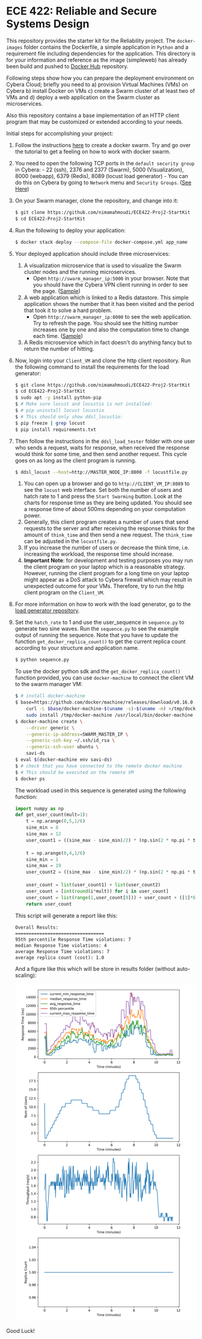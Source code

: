 ECE 422: Reliable and Secure Systems Design 
=============
This repository provides the starter kit for the Reliability project. The `docker-images` folder
contains the Dockerfile, a simple application in `Python` and a requirement file including dependencies for
the application. This directory is for your information and reference as the image (simpleweb) has already been build 
and pushed to [Docker Hub](https://hub.docker.com/r/ddsystemsl/simpleweb) repository.

Following steps show how you can prepare the deployment environment on Cybera Cloud; briefly you need to a) provision 
Virtual Machines (VMs) on Cybera b) install Docker on VMs c) create a Swarm cluster of at least two of 
VMs and d) deploy a web application on the Swarm cluster as microservices.

Also this repository contains a base implementation of an HTTP client program that may be customized or extended 
according to your needs. 

Initial steps for accomplishing your project:   

1. Follow the instructions [here](https://github.com/DDSystemLab/cybera-docker-swarm) to create a docker swarm. Try and go over the tutorial to get a feeling on how to work with docker swarm.

2. You need to open the following TCP ports in the `default security group` in Cybera:
        - 22 (ssh), 2376 and 2377 (Swarm), 5000 (Visualization), 8000 (webapp), 6379 (Redis), 8089 (locust load generator)
        - You can do this on Cybera by going to `Network` menu and `Security Groups`. ([See Here](./figures/sg.png))
    
3. On your Swarm manager, clone the repository, and change into it:
    ```bash
    $ git clone https://github.com/nimamahmoudi/ECE422-Proj2-StartKit
    $ cd ECE422-Proj2-StartKit
    ```
4. Run the following to deploy your application:
    ```bash
    $ docker stack deploy --compose-file docker-compose.yml app_name
    ```
5.  Your deployed application should include three microservices:
    1. A visualization microservice that is used to visualize the Swarm cluster nodes and the running microservices. 
        - Open `http://swarm_manager_ip:5000` in your browser. Note that you should have the Cybera VPN client 
        running in order to see the page. ([Sample](./figures/vis.png))
    2. A web application which is linked to a Redis datastore. This simple application shows the number that it has 
        been visited and the period that took it to solve a hard problem. 
        - Open `http://swarm_manager_ip:8000` to see the web application. Try to refresh the page. You should see the 
        hitting number increases one by one and also the computation time to change each time. ([Sample](./figures/app.png))
    3. A Redis microservice which in fact doesn't do anything fancy but to return the number of hitting.

6.  Now, login into your `Client_VM` and clone the http client repository. Run the following command to install the requirements for the load generator:
    ```bash
    $ git clone https://github.com/nimamahmoudi/ECE422-Proj2-StartKit
    $ cd ECE422-Proj2-StartKit
    $ sudo apt -y install python-pip
    $ # Make sure locust and locustio is not installed:
    $ # pip uninstall locust locustio
    $ # This should only show ddsl_locustio:
    $ pip freeze | grep locust
    $ pip install requirements.txt
    ```

7.  Then follow the instructions in the `ddsl_load_tester` folder with one user who sends a request, waits for response, when received the 
    response would think for some time, and then send another request. This cycle goes on as long as the client 
    program is running.
    ```bash
    $ ddsl_locust --host=http://MASTER_NODE_IP:8000 -f locustfile.py
    ```
    1. You can open up a browser and go to `http://CLIENT_VM_IP:8089` to see the `locust` web interface. Set both the number of users and hatch rate to 1 and
       press the `Start Swarming` button.
       Look at the charts for response time as they are being updated. You should see a response time of about 500ms depending on your computation power.
    2. Generally, this client program creates a number of users that send requests to the server and after receiving 
        the response thinks for the amount of `think_time` and then send a new request.
        The `think_time` can be adjusted in the `locustfile.py`.
    3. If you increase the number of users or decrease the think time, i.e. increasing the workload, the response 
        time should increase.
    4. **Important Note**: for development and testing purposes you may run the client program on your laptop 
    which is a reasonable strategy. However, running the client program for a long time on your laptop might appear as 
    a DoS attack to Cybera firewall which may result in unexpected outcome for your VMs. Therefore, try to run the 
    http client program on the `Client_VM`.
    

8. For more information on how to work with the load generator, go to the [load generator repository](./ddsl_load_tester).

9. Set the `hatch_rate` to 1 and use the user_sequence in `sequence.py` to generate two sine waves. Run the `sequence.py` to see the example output of running the sequence.
    Note that you have to update the function `get_docker_replica_count()` to get the current replica count according to your structure and application name.
    ```bash
    $ python sequence.py
    ```

    To use the docker python sdk and the `get_docker_replica_count()` function provided, you can use `docker-machine` to connect the client VM to the swarm manager VM:
    ```bash
    $ # install docker-machine
    $ base=https://github.com/docker/machine/releases/download/v0.16.0 &&
        curl -L $base/docker-machine-$(uname -s)-$(uname -m) >/tmp/docker-machine &&
        sudo install /tmp/docker-machine /usr/local/bin/docker-machine
    $ docker-machine create \
        --driver generic \
        --generic-ip-address=SWARM_MASTER_IP \
        --generic-ssh-key ~/.ssh/id_rsa \
        --generic-ssh-user ubuntu \
        savi-ds
    $ eval $(docker-machine env savi-ds)
    $ # check that you have connected to the remote docker machine
    $ # This should be executed on the remote VM
    $ docker ps
    ```

    The workload used in this sequence is generated using the following function:

    ```python
    import numpy as np
    def get_user_count(mult=1):
        t = np.arange(0,5,1/6)
        sine_min = 8
        sine_max = 12
        user_count1 = ((sine_max - sine_min)/2) * (np.sin(2 * np.pi * t / 5) + 1) + sine_min

        t = np.arange(0,4,1/6)
        sine_min = 1
        sine_max = 19
        user_count2 = ((sine_max - sine_min)/2) * (np.sin(2 * np.pi * t / 5) + 1) + sine_min

        user_count = list(user_count1) + list(user_count2)
        user_count = [int(round(i*mult)) for i in user_count]
        user_count = list(range(1,user_count[0])) + user_count + ([1]*6)
        return user_count
    ```

    This script will generate a report like this:
    ```
    Overall Results:
    =================================
    95th percentile Response Time violations: 7
    median Response Time violations: 4
    average Response Time violations: 7
    average replica count (cost): 1.0
    ```

    And a figure like this which will be store in results folder (without auto-scaling):

    ![Sample](./figures/sample_result.png)
    
 Good Luck!
